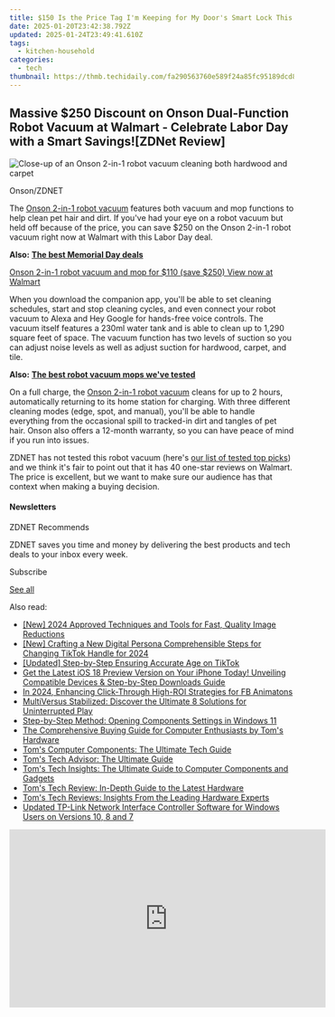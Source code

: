 ```yaml
---
title: $150 Is the Price Tag I'm Keeping for My Door's Smart Lock This Labor Day, Here's Why | Tech Insights
date: 2025-01-20T23:42:38.792Z
updated: 2025-01-24T23:49:41.610Z
tags:
  - kitchen-household
categories:
  - tech
thumbnail: https://thmb.techidaily.com/fa290563760e589f24a85fc95189dcd8b9293ad6203d8af2e7f7aed06726e6d2.jpg
---
```


## Massive $250 Discount on Onson Dual-Function Robot Vacuum at Walmart - Celebrate Labor Day with a Smart Savings![ZDNet Review]

![Close-up of an Onson 2-in-1 robot vacuum cleaning both hardwood and carpet](https://www.zdnet.com/a/img/resize/4681c780590b0b845b42a8ad774fb551d703e431/2023/07/12/777d4099-d38a-42c7-ba02-b106f002a990/onson-cover-image.jpg?auto=webp&width=1280)

Onson/ZDNET

The [Onson 2-in-1 robot vacuum](https://goto.walmart.com/c/5597632/565706/9383?sharedid=zdnet&partnerpropertyid=1980086&u=https%3A%2F%2Fwww.walmart.com%2Fip%2FONSON-Robot-Vacuum-Cleaner-2-in-1-Mop-Combo-for-Pet-Hair-Voice-Control-and-Connect-Alexa%2F871332071&subId1=zd-__COM_CLICK_ID__-dtp) features both vacuum and mop functions to help clean pet hair and dirt. If you've had your eye on a robot vacuum but held off because of the price, you can save $250 on the Onson 2-in-1 robot vacuum right now at Walmart with this Labor Day deal.

**Also:** [**The best Memorial Day deals**](https://www.zdnet.com/article/best-memorial-day-2024-deals/)

[Onson 2-in-1 robot vacuum and mop for $110 (save $250) View now at Walmart](https://goto.walmart.com/c/5597632/565706/9383?sharedid=zdnet&partnerpropertyid=1980086&u=https%3A%2F%2Fwww.walmart.com%2Fip%2FONSON-Robot-Vacuum-Cleaner-2-in-1-Mop-Combo-for-Pet-Hair-Voice-Control-and-Connect-Alexa%2F871332071&subId1=zd-__COM_CLICK_ID__-dtp)

When you download the companion app, you'll be able to set cleaning schedules, start and stop cleaning cycles, and even connect your robot vacuum to Alexa and Hey Google for hands-free voice controls. The vacuum itself features a 230ml water tank and is able to clean up to 1,290 square feet of space. The vacuum function has two levels of suction so you can adjust noise levels as well as adjust suction for hardwood, carpet, and tile.

**Also:** [**The best robot vacuum mops we've tested**](https://www.zdnet.com/home-and-office/kitchen-household/best-robot-vacuum-mop/)

On a full charge, the [Onson 2-in-1 robot vacuum](https://goto.walmart.com/c/5597632/565706/9383?sharedid=zdnet&partnerpropertyid=1980086&u=https%3A%2F%2Fwww.walmart.com%2Fip%2FONSON-Robot-Vacuum-Cleaner-2-in-1-Mop-Combo-for-Pet-Hair-Voice-Control-and-Connect-Alexa%2F871332071&subId1=zd-__COM_CLICK_ID__-dtp) cleans for up to 2 hours, automatically returning to its home station for charging. With three different cleaning modes (edge, spot, and manual), you'll be able to handle everything from the occasional spill to tracked-in dirt and tangles of pet hair. Onson also offers a 12-month warranty, so you can have peace of mind if you run into issues.

ZDNET has not tested this robot vacuum (here's [our list of tested top picks](https://www.zdnet.com/article/best-robot-vacuum/)) and we think it's fair to point out that it has 40 one-star reviews on Walmart. The price is excellent, but we want to make sure our audience has that context when making a buying decision. 

#### Newsletters

ZDNET Recommends

ZDNET saves you time and money by delivering the best products and tech deals to your inbox every week.

 Subscribe

[See all](https://www.zdnet.com/newsletters/)

<ins class="adsbygoogle"
     style="display:block"
     data-ad-format="autorelaxed"
     data-ad-client="ca-pub-7571918770474297"
     data-ad-slot="1223367746"></ins>

<ins class="adsbygoogle"
     style="display:block"
     data-ad-client="ca-pub-7571918770474297"
     data-ad-slot="8358498916"
     data-ad-format="auto"
     data-full-width-responsive="true"></ins>

<span class="atpl-alsoreadstyle">Also read:</span>
<div><ul>
<li><a href="https://vimeo-videos.techidaily.com/new-2024-approved-techniques-and-tools-for-fast-quality-image-reductions/"><u>[New] 2024 Approved Techniques and Tools for Fast, Quality Image Reductions</u></a></li>
<li><a href="https://tiktok-clips.techidaily.com/new-crafting-a-new-digital-persona-comprehensible-steps-for-changing-tiktok-handle-for-2024/"><u>[New] Crafting a New Digital Persona Comprehensible Steps for Changing TikTok Handle for 2024</u></a></li>
<li><a href="https://extra-skills.techidaily.com/updated-step-by-step-ensuring-accurate-age-on-tiktok/"><u>[Updated] Step-by-Step Ensuring Accurate Age on TikTok</u></a></li>
<li><a href="https://some-tips.techidaily.com/get-the-latest-ios-18-preview-version-on-your-iphone-today-unveiling-compatible-devices-and-step-by-step-downloads-guide/"><u>Get the Latest iOS 18 Preview Version on Your iPhone Today! Unveiling Compatible Devices & Step-by-Step Downloads Guide</u></a></li>
<li><a href="https://facebook-videos.techidaily.com/in-2024-enhancing-click-through-high-roi-strategies-for-fb-animatons/"><u>In 2024, Enhancing Click-Through High-ROI Strategies for FB Animatons</u></a></li>
<li><a href="https://win-solutions.techidaily.com/multiversus-stabilized-discover-the-ultimate-8-solutions-for-uninterrupted-play/"><u>MultiVersus Stabilized: Discover the Ultimate 8 Solutions for Uninterrupted Play</u></a></li>
<li><a href="https://win11.techidaily.com/step-by-step-method-opening-components-settings-in-windows-11/"><u>Step-by-Step Method: Opening Components Settings in Windows 11</u></a></li>
<li><a href="https://hardware-reviews.techidaily.com/the-comprehensive-buying-guide-for-computer-enthusiasts-by-toms-hardware/"><u>The Comprehensive Buying Guide for Computer Enthusiasts by Tom's Hardware</u></a></li>
<li><a href="https://hardware-reviews.techidaily.com/toms-computer-components-the-ultimate-tech-guide/"><u>Tom's Computer Components: The Ultimate Tech Guide</u></a></li>
<li><a href="https://hardware-reviews.techidaily.com/toms-tech-advisor-the-ultimate-guide/"><u>Tom's Tech Advisor: The Ultimate Guide</u></a></li>
<li><a href="https://hardware-reviews.techidaily.com/toms-tech-insights-the-ultimate-guide-to-computer-components-and-gadgets/"><u>Tom's Tech Insights: The Ultimate Guide to Computer Components and Gadgets</u></a></li>
<li><a href="https://hardware-reviews.techidaily.com/toms-tech-review-in-depth-guide-to-the-latest-hardware/"><u>Tom's Tech Review: In-Depth Guide to the Latest Hardware</u></a></li>
<li><a href="https://hardware-reviews.techidaily.com/toms-tech-reviews-insights-from-the-leading-hardware-experts/"><u>Tom's Tech Reviews: Insights From the Leading Hardware Experts</u></a></li>
<li><a href="https://driver-download.techidaily.com/updated-tp-link-network-interface-controller-software-for-windows-users-on-versions-10-8-and-7/"><u>Updated TP-Link Network Interface Controller Software for Windows Users on Versions 10, 8 and 7</u></a></li>
</ul></div>

<!-- affiliate ads begin -->
<iframe width="560" height="315" src="https://www.youtube.com/embed/2Iv3DjT2Fyw?si=pR_z8ZDDVGF2MvKJ" title="YouTube video player" frameborder="0" allow="accelerometer; autoplay; clipboard-write; encrypted-media; gyroscope; picture-in-picture; web-share" referrerpolicy="strict-origin-when-cross-origin" allowfullscreen></iframe>
<!-- affiliate ads end -->

